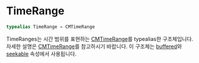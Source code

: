 # TimeRange

```swift
typealias TimeRange = CMTimeRange
```

TimeRanges는 시간 범위를 표현하는 [CMTimeRange](https://developer.apple.com/documentation/coremedia/cmtimerange)를 typealias한 구조체입니다. 자세한 설명은 [CMTimeRange](https://developer.apple.com/documentation/coremedia/cmtimerange)를 참고하시기 바랍니다. 이 구조체는 [buffered](../../class/media-player/home.md#buffered)와 [seekable](../../class/media-player/home.md#seekable) 속성에서 사용됩니다.

